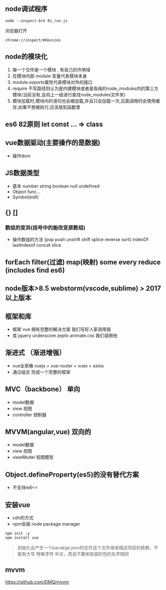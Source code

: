 ## node调试程序
```
node --inspect-brk 01_run.js
```

浏览器打开
```
chrome://inspect/#devices
```

## node的模块化

1. 每一个文件是一个模块 , 有自己的作用域
2. 在模块内部 module 变量代表模块本身
3. module.exports属性代表模块对外的接口
4. require 不写路径则认为是内建模块或者是各级的node_modules内的第三方模块(当前没有,会向上一级进行查找node_modules文件夹)
5. 模块加载时,模块内的语句也会被加载,并且只会加载一次,后面调用时会使用缓存,如果不想被执行,应该放到函数里

## es6 82原则 let const ... => class

## vue数据驱动(主要操作的是数据)
- 操作dom

## JS数据类型
- 基本 number string boolean null undefined
- Object func...
- Symbol(es6)

## {} []
### 数组的变异(括号中的能改变原数组)
- 操作数组的方法 (pop push unshift shift  splice reverse sort) indexOf lastIndexof concat slice

## forEach filter(过滤) map(映射)  some every  reduce  (includes find es6)

## node版本>8.5 webstorm(vscode,sublime) > 2017以上版本


## 框架和库
- 框架 vue 拥有完整的解决方案 我们写好人家调用我
- 库 jquery underscore zepto animate.css
我们调用他

## 渐进式 （渐进增强）
- vue全家桶 vuejs + vue-router + vuex + axios
- 通过组合 完成一个完整的框架

## MVC（backbone） 单向
- model数据
- view 视图
- controller 控制器

## MVVM(angular,vue) 双向的
- model数据
- view 视图
- viewModel 视图模型

## Object.defineProperty(es5)的没有替代方案
- 不支持ie8<=

## 安装vue
- cdn的方式
- npm安装 node package manager
```
npm init -y
npm install vue
```
> 初始化会产生一个pacakge.json的文件这个文件用来描述项目的依赖，不能有大写 特殊字符 中文，而且不要和安装的包的名字相同

## mvvm
https://github.com/DMQ/mvvm


